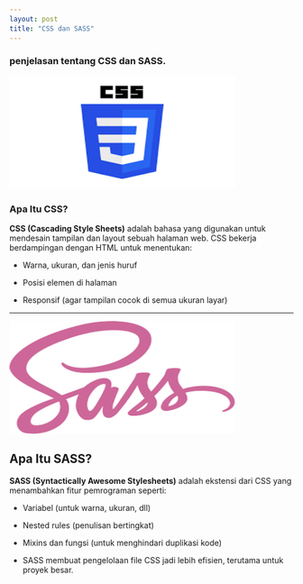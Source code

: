 ```yaml
---
layout: post
title: "CSS dan SASS"
---
```


### penjelasan tentang CSS dan SASS.

<img src="/assets/images/CSS.png" alt="CSS dan SASS" width="400" height="200">

### Apa Itu CSS?
**CSS (Cascading Style Sheets)** adalah bahasa yang digunakan untuk mendesain tampilan dan layout sebuah halaman web. CSS bekerja berdampingan dengan HTML untuk menentukan:

- Warna, ukuran, dan jenis huruf

- Posisi elemen di halaman

- Responsif (agar tampilan cocok di semua ukuran layar)

---

<img src="/assets/images/SASS.png" alt="CSS dan SASS" width="400" height="200">

## Apa Itu SASS?
**SASS (Syntactically Awesome Stylesheets)** adalah ekstensi dari CSS yang menambahkan fitur pemrograman seperti:

- Variabel (untuk warna, ukuran, dll)

- Nested rules (penulisan bertingkat)

- Mixins dan fungsi (untuk menghindari duplikasi kode)

- SASS membuat pengelolaan file CSS jadi lebih efisien, terutama untuk proyek besar.
